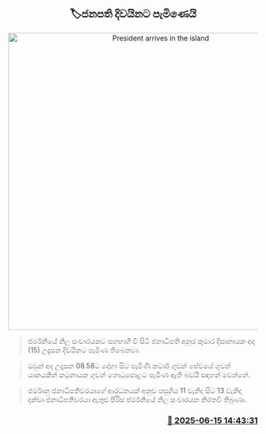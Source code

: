 <p align='center'><b><h2 align='center' title='President arrives in the island'>🏷ජනපති දිවයිනට පැමිණෙයි</h2></b></p>
<p align='center'><img src='https://helakuru.sgp1.cdn.digitaloceanspaces.com/esana/images/lib/anura-president-airport.jpg' width='600' alt='President arrives in the island'></p>

> ජර්මනියේ නිල සංචාරයකට සහභාගී වී සිටි ජනාධිපති අනුර කුමාර දිසානායක අද (15) උදෑසන දිවයිනට පැමිණ තිබෙනවා.

> ඔවුන් අද උදෑසන 08.58ට දෝහා සිට පැමිණි කටාර් ගුවන් සේවයේ ගුවන් යානයකින් කටුනායක ගුවන් තොටුපොළට පැමිණ ඇති බවයි සඳහන් වෙන්නේ.

> ජර්මානු ජනාධිපතිවරයාගේ ආරධනයක් අනුව පසුගිය 11 වැනිදා සිට 13 වැනිදා දක්වා ජනාධිපතිවරයා ඇතුළු පිරිස ජර්මනියේ නිල සංචාරයක නිරතවී තිබුණා.



<h3 align='right'><a href='https://www.helakuru.lk/esana/p/111014/'>📅 2025-06-15 14:43:31</a></h3>
